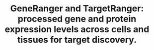 ---
authors: Marino GB, Ngai M, Clarke DJB, Fleishman RH, Deng EZ, Xie Z, Ahmed N, Ma'ayan
  A
carousel: false
dccs:
- LINCS
doi: 10.1093/nar/gkad399
featured: false
issue: W1
journal: Nucleic acids research
keywords: '["RNA-Seq", "Internet", "Cell Line", "Proteomics", "Pseudogenes", "Humans",
  "Software"]'
landmark: false
layout: ../../layouts/Publication.astro
page: W213-W224
pmcid: PMC10320068
pmid: 37166966
title: 'GeneRanger and TargetRanger: processed gene and protein expression levels
  across cells and tissues for target discovery.'
volume: '51'
year: 2023

---